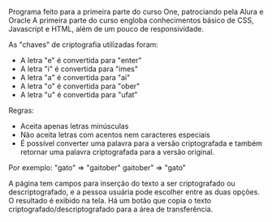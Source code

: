 
Programa feito para a primeira parte do curso One, patrociando pela Alura e Oracle
A primeira parte do curso engloba conhecimentos básico de CSS, Javascript e HTML, além de um pouco de responsividade.

As "chaves" de criptografia utilizadas foram:
- A letra "e" é convertida para "enter"
- A letra "i" é convertida para "imes"
- A letra "a" é convertida para "ai"
- A letra "o" é convertida para "ober"
- A letra "u" é convertida para "ufat"

Regras:
- Aceita apenas letras minúsculas
- Não aceita letras com acentos nem caracteres especiais
- É possível converter uma palavra para a versão criptografada e também retornar uma palavra criptografada para a versão original.

Por exemplo:
"gato" => "gaitober"
gaitober" => "gato"

A página tem campos para inserção do texto a ser criptografado ou descriptografado, e a pessoa usuária pode escolher entre as duas opções.
O resultado é exibido na tela.
Há um botão que copia o texto criptografado/descriptografado para a área de transferência.

